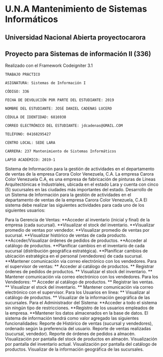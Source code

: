 # U.N.A Mantenimiento de Sistemas Informáticos
## Universidad Nacional Abierta proyectocarora
## Proyecto para Sistemas de información II (336)

Realizado con el Framework Codeigniter 3.1


	TRABAJO PRÁCTICO

	ASIGNATURA: Sistemas de Información I

	CÓDIGO: 336

	FECHA DE DEVOLUCIÓN POR PARTE DEL ESTUDIANTE: 2019

	NOMBRE DEL ESTUDIANTE: JOSÉ DANIEL CADENAS LUCERO

	CÉDULA DE IDENTIDAD: 6816938

	CORREO ELECTRÓNICO DEL ESTUDIANTE: jdcadenas@GMAIL.COM

	TELÉFONO: 04168295427

	CENTRO LOCAL: SEDE LARA

	CARRERA: 237 Mantenimiento de Sistemas Informáticos

	LAPSO ACADÉMICO: 2019-1


Sistema de Información para la gestión de actividades en el departamento de ventas de la empresa Carora Color Venezuela, C.A.
La empresa Carora Color Venezuela C.A, es una empresa de fabricación de pinturas de Líneas Arquitectónicas e Industriales, ubicada en el estado Lara y cuenta con cinco (5) sucursales en las ciudades más importantes del estado.
Desarrollo de un Sistema de Información para la gestión de actividades en el departamento de ventas de la empresa Carora Color Venezuela, C.A
El sistema debe realizar las siguientes actividades para cada uno de los siguientes usuarios:

Para la Gerencia de Ventas:
	 **Acceder al inventario (inicial y final) de la empresa (cada sucursal).
	 **Visualizar el stock del inventario.
	 **Visualizar promedio de ventas por vendedor.
	 **Visualizar promedio de ventas por sucursal.
	 **Visualizar histórico de ventas de cada producto.
	 **Acceder/Visualizar órdenes de pedidos de productos.
	 **Acceder al catálogo de productos.
	 **Planificar cambios en el inventario de cada sucursal (distribución geográfica estratégica).
	 **Planificar cambios de ubicación estratégica en el personal (vendedores) de cada sucursal.
	 **Mantener comunicación vía correo electrónico con los vendedores.
Para el supervisor de ventas:
		** Acceder al catálogo de productos.
		** Registrar órdenes de pedidos de productos.
		** Visualizar el stock del inventario.
		** Mantener comunicación vía correo electrónico con los vendedores.
Para los Vendedores:
		** Acceder al catálogo de productos.
		** Registrar las ventas.
		** Visualizar el stock del inventario.
		** Mantener comunicación vía correo electrónico con el supervisor.
Para los Usuarios en línea:
		** Visualizar al catálogo de productos.
		** Visualizar de la información geográfica de las sucursales.
Para el Administrador del Sistema:
		**Acceder a todo el sistema sin ningún tipo de restricciones.
		**Registro de los usuarios empleados de la empresa.
		**Mantener los datos almacenados en la base de datos.
El sistema de información tendrá como valor agregado las siguientes funcionalidades:
Reporte de Histórico de ventas (sucursal y vendedores), ordenado según la preferencia del usuario.
Reporte de ventas realizadas (sucursal, vendedor).
Reporte de órdenes de pedidos a almacén.
Visualización por pantalla del stock de productos en almacén.
Visualización por pantalla del inventario actual.
Visualización por pantalla del catálogo de productos.
Visualizar de la información geográfica de las sucursales.
